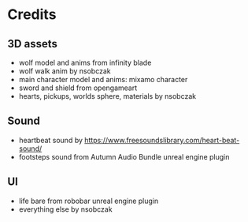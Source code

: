 # Credits

## 3D assets

- wolf model and anims from infinity blade
- wolf walk anim by nsobczak
- main character model and anims: mixamo character
- sword and shield from opengameart
- hearts, pickups, worlds sphere, materials by nsobczak

## Sound

- heartbeat sound by https://www.freesoundslibrary.com/heart-beat-sound/
- footsteps sound from Autumn Audio Bundle unreal engine plugin

## UI

- life bare from robobar unreal engine plugin
- everything else by nsobczak
